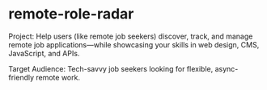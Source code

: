 # remote-role-radar
Project: Help users (like remote job seekers) discover, track, and manage remote job applications—while showcasing your skills in web design, CMS, JavaScript, and APIs. 

Target Audience: Tech-savvy job seekers looking for flexible, async-friendly remote work.
